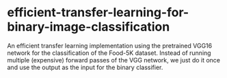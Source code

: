 # efficient-transfer-learning-for-binary-image-classification
An efficient transfer learning implementation using the pretrained VGG16 network for the classification of the Food-5K dataset. Instead of running multiple (expensive) forward passes of the VGG network, we just do it once and use the output as the input for the binary classifier.
